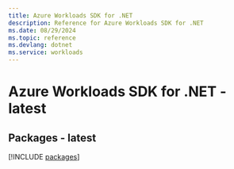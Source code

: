 ```yaml
---
title: Azure Workloads SDK for .NET
description: Reference for Azure Workloads SDK for .NET
ms.date: 08/29/2024
ms.topic: reference
ms.devlang: dotnet
ms.service: workloads
---
```

# Azure Workloads SDK for .NET - latest
## Packages - latest
[!INCLUDE [packages](workloads-index.md)]